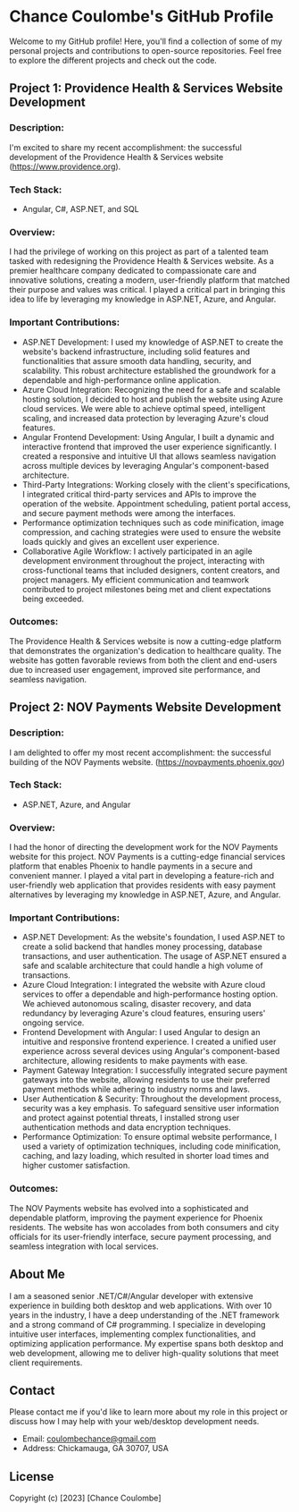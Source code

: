 # Chance Coulombe's GitHub Profile 

Welcome to my GitHub profile! Here, you'll find a collection of some of my personal projects and contributions to open-source repositories. Feel free to explore the different projects and check out the code.

## Project 1: Providence Health & Services Website Development

### Description:
I'm excited to share my recent accomplishment: the successful development of the Providence Health & Services website (https://www.providence.org).

### Tech Stack:
- Angular, C#, ASP.NET, and SQL

### Overview:

I had the privilege of working on this project as part of a talented team tasked with redesigning the Providence Health & Services website. As a premier healthcare company dedicated to compassionate care and innovative solutions, creating a modern, user-friendly platform that matched their purpose and values was critical. I played a critical part in bringing this idea to life by leveraging my knowledge in ASP.NET, Azure, and Angular.

### Important Contributions:
- ASP.NET Development: I used my knowledge of ASP.NET to create the website's backend infrastructure, including solid features and functionalities that assure smooth data handling, security, and scalability. This robust architecture established the groundwork for a dependable and high-performance online application.
- Azure Cloud Integration: Recognizing the need for a safe and scalable hosting solution, I decided to host and publish the website using Azure cloud services. We were able to achieve optimal speed, intelligent scaling, and increased data protection by leveraging Azure's cloud features.
- Angular Frontend Development: Using Angular, I built a dynamic and interactive frontend that improved the user experience significantly. I created a responsive and intuitive UI that allows seamless navigation across multiple devices by leveraging Angular's component-based architecture.
- Third-Party Integrations: Working closely with the client's specifications, I integrated critical third-party services and APIs to improve the operation of the website. Appointment scheduling, patient portal access, and secure payment methods were among the interfaces.
- Performance optimization techniques such as code minification, image compression, and caching strategies were used to ensure the website loads quickly and gives an excellent user experience.
- Collaborative Agile Workflow: I actively participated in an agile development environment throughout the project, interacting with cross-functional teams that included designers, content creators, and project managers. My efficient communication and teamwork contributed to project milestones being met and client expectations being exceeded.

### Outcomes:

The Providence Health & Services website is now a cutting-edge platform that demonstrates the organization's dedication to healthcare quality. The website has gotten favorable reviews from both the client and end-users due to increased user engagement, improved site performance, and seamless navigation.


## Project 2: NOV Payments Website Development

### Description:
I am delighted to offer my most recent accomplishment: the successful building of the NOV Payments website. (https://novpayments.phoenix.gov)

### Tech Stack:
- ASP.NET, Azure, and Angular

### Overview:

I had the honor of directing the development work for the NOV Payments website for this project. NOV Payments is a cutting-edge financial services platform that enables Phoenix to handle payments in a secure and convenient manner. I played a vital part in developing a feature-rich and user-friendly web application that provides residents with easy payment alternatives by leveraging my knowledge in ASP.NET, Azure, and Angular.

### Important Contributions:
- ASP.NET Development: As the website's foundation, I used ASP.NET to create a solid backend that handles money processing, database transactions, and user authentication. The usage of ASP.NET ensured a safe and scalable architecture that could handle a high volume of transactions.
- Azure Cloud Integration: I integrated the website with Azure cloud services to offer a dependable and high-performance hosting option. We achieved autonomous scaling, disaster recovery, and data redundancy by leveraging Azure's cloud features, ensuring users' ongoing service.
- Frontend Development with Angular: I used Angular to design an intuitive and responsive frontend experience. I created a unified user experience across several devices using Angular's component-based architecture, allowing residents to make payments with ease.
- Payment Gateway Integration: I successfully integrated secure payment gateways into the website, allowing residents to use their preferred payment methods while adhering to industry norms and laws.
- User Authentication & Security: Throughout the development process, security was a key emphasis. To safeguard sensitive user information and protect against potential threats, I installed strong user authentication methods and data encryption techniques.
- Performance Optimization: To ensure optimal website performance, I used a variety of optimization techniques, including code minification, caching, and lazy loading, which resulted in shorter load times and higher customer satisfaction.  

### Outcomes:

The NOV Payments website has evolved into a sophisticated and dependable platform, improving the payment experience for Phoenix residents. The website has won accolades from both consumers and city officials for its user-friendly interface, secure payment processing, and seamless integration with local services.

## About Me

I am a seasoned senior .NET/C#/Angular developer with extensive experience in building both desktop and web applications. With over 10 years in the industry, I have a deep understanding of the .NET framework and a strong command of C# programming. I specialize in developing intuitive user interfaces, implementing complex functionalities, and optimizing application performance. My expertise spans both desktop and web development, allowing me to deliver high-quality solutions that meet client requirements.

## Contact

Please contact me if you'd like to learn more about my role in this project or discuss how I may help with your web/desktop development needs.
- Email: coulombechance@gmail.com
- Address: Chickamauga, GA 30707, USA

## License

Copyright (c) [2023] [Chance Coulombe]
